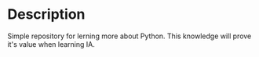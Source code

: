 # Description
Simple repository for lerning more about Python. This knowledge will prove it's value when learning IA.
